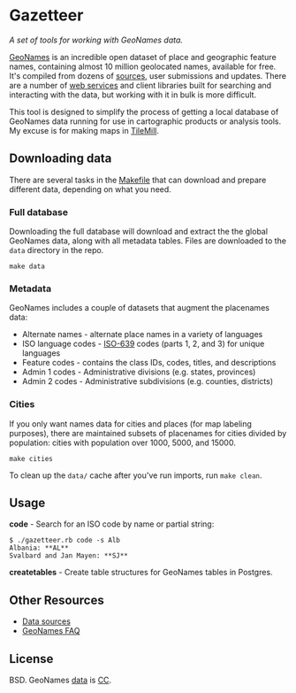 # Gazetteer
_A set of tools for working with GeoNames data._

[GeoNames](http://www.geonames.org/) is an incredible open dataset of place and geographic feature names, containing almost 10 million geolocated names, available for free. It's compiled from dozens of [sources](http://www.geonames.org/data-sources.html), user submissions and updates. There are a number of [web services](http://www.geonames.org/export/ws-overview.html) and client libraries built for searching and interacting with the data, but working with it in bulk is more difficult.

This tool is designed to simplify the process of getting a local database of GeoNames data running for use in cartographic products or analysis tools. My excuse is for making maps in [TileMill](http://mapbox.com/tilemill).

## Downloading data

There are several tasks in the [Makefile](http://bost.ocks.org/mike/make/) that can download and prepare different data, depending on what you need.

### Full database

Downloading the full database will download and extract the the global GeoNames data, along with all metadata tables. Files are downloaded to the `data` directory in the repo.

```shell
make data
```

### Metadata

GeoNames includes a couple of datasets that augment the placenames data:

* Alternate names - alternate place names in a variety of languages
* ISO language codes - [ISO-639](http://en.wikipedia.org/wiki/ISO_639) codes (parts 1, 2, and 3) for unique languages
* Feature codes - contains the class IDs, codes, titles, and descriptions
* Admin 1 codes - Administrative divisions (e.g. states, provinces)
* Admin 2 codes - Administrative subdivisions (e.g. counties, districts)

### Cities

If you only want names data for cities and places (for map labeling purposes), there are maintained subsets of placenames for cities divided by population: cities with population over 1000, 5000, and 15000.

```shell
make cities
```

To clean up the `data/` cache after you've run imports, run `make clean`.

## Usage

**code** - Search for an ISO code by name or partial string:

```shell
$ ./gazetteer.rb code -s Alb
Albania: **AL**
Svalbard and Jan Mayen: **SJ**
```

**createtables** - Create table structures for GeoNames tables in Postgres.

## Other Resources

* [Data sources](http://www.geonames.org/data-sources.html)
* [GeoNames FAQ](http://forum.geonames.org/gforum/forums/show/6.page)

## License

BSD. GeoNames [data](share/data) is [CC](http://creativecommons.org/licenses/by/3.0/).